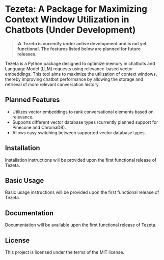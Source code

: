 # Tezeta: A Package for Maximizing Context Window Utilization in Chatbots (Under Development)

> :warning: **Tezeta is currently under active development and is not yet functional. The features listed below are planned for future releases.**

Tezeta is a Python package designed to optimize memory in chatbots and Language Model (LLM) requests using relevance-based vector embeddings. This tool aims to maximize the utilization of context windows, thereby improving chatbot performance by allowing the storage and retrieval of more relevant conversation history.

## Planned Features

- Utilizes vector embeddings to rank conversational elements based on relevance.
- Supports different vector database types (currently planned support for Pinecone and ChromaDB).
- Allows easy switching between supported vector database types.

## Installation

Installation instructions will be provided upon the first functional release of Tezeta.

## Basic Usage

Basic usage instructions will be provided upon the first functional release of Tezeta.

## Documentation

Documentation will be available upon the first functional release of Tezeta.

## License

This project is licensed under the terms of the MIT license.
